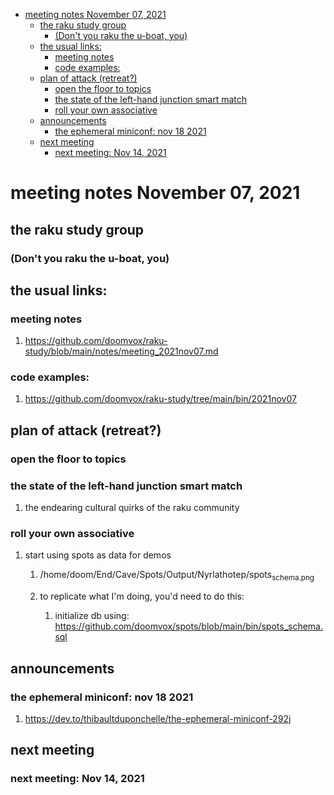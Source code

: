 - [meeting notes November 07, 2021](#orge071b81)
  - [the raku study group](#orgdd83b89)
    - [(Don't you raku the u-boat, you)](#orgee7ddd6)
  - [the usual links:](#org1dc4d9c)
    - [meeting notes](#org86daf76)
    - [code examples:](#orge060dc1)
  - [plan of attack (retreat?)](#org4983a03)
    - [open the floor to topics](#org0c62035)
    - [the state of the left-hand junction smart match](#org534ce3d)
    - [roll your own associative](#orgba6eb5a)
  - [announcements](#org51fcabc)
    - [the ephemeral miniconf: nov 18 2021](#orga3c6af9)
  - [next meeting](#org62d79b7)
    - [next meeting: Nov 14, 2021](#org6a5fc70)


<a id="orge071b81"></a>

# meeting notes November 07, 2021


<a id="orgdd83b89"></a>

## the raku study group


<a id="orgee7ddd6"></a>

### (Don't you raku the u-boat, you)


<a id="org1dc4d9c"></a>

## the usual links:


<a id="org86daf76"></a>

### meeting notes

1.  <https://github.com/doomvox/raku-study/blob/main/notes/meeting_2021nov07.md>


<a id="orge060dc1"></a>

### code examples:

1.  <https://github.com/doomvox/raku-study/tree/main/bin/2021nov07>


<a id="org4983a03"></a>

## plan of attack (retreat?)


<a id="org0c62035"></a>

### open the floor to topics


<a id="org534ce3d"></a>

### the state of the left-hand junction smart match

1.  the endearing cultural quirks of the raku community


<a id="orgba6eb5a"></a>

### roll your own associative

1.  start using spots as data for demos

    1.  /home/doom/End/Cave/Spots/Output/Nyrlathotep/spots<sub>schema.png</sub>
    
    2.  to replicate what I'm doing, you'd need to do this:
    
        1.  initialize db using: <https://github.com/doomvox/spots/blob/main/bin/spots_schema.sql>


<a id="org51fcabc"></a>

## announcements


<a id="orga3c6af9"></a>

### the ephemeral miniconf: nov 18 2021

1.  <https://dev.to/thibaultduponchelle/the-ephemeral-miniconf-292j>


<a id="org62d79b7"></a>

## next meeting


<a id="org6a5fc70"></a>

### next meeting: Nov 14, 2021
